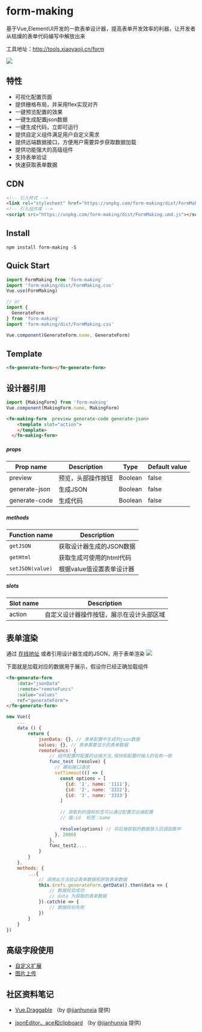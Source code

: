 # form-making
基于Vue,ElementUI开发的一款表单设计器，提高表单开发效率的利器，让开发者从枯燥的表单代码编写中解放出来

工具地址：http://tools.xiaoyaoji.cn/form

![](https://user-gold-cdn.xitu.io/2018/9/27/1661a6cd60454273)

## 特性

* 可视化配置页面
* 提供栅格布局，并采用flex实现对齐
* 一键预览配置的效果
* 一键生成配置json数据
* 一键生成代码，立即可运行
* 提供自定义组件满足用户自定义需求
* 提供远端数据接口，方便用户需要异步获取数据加载
* 提供功能强大的高级组件
* 支持表单验证
* 快速获取表单数据

## CDN
``` html
<!-- 引入样式 -->
<link rel="stylesheet" href="https://unpkg.com/form-making/dist/FormMaking.css">
<!-- 引入组件库 -->
<script src="https://unpkg.com/form-making/dist/FormMaking.umd.js"></script>
```

## Install

```shell
npm install form-making -S
```

## Quick Start

``` javascript
import FormMaking from 'form-making'
import 'form-making/dist/FormMaking.css'
Vue.use(FormMaking)

// or
import {
  GenerateForm
} from 'form-making'
import 'form-making/dist/FormMaking.css'

Vue.component(GenerateForm.name, GenerateForm)
```

## Template
``` html
<fm-generate-form></fm-generate-form>
```

## 设计器引用

``` javascript
import {MakingForm} from 'form-making'
Vue.component(MakingForm.name, MakingForm)
```

```html
<fm-making-form  preview generate-code generate-json>
    <template slot="action">
    </template>
  </fm-making-form>
```

##### props
| Prop name  | Description  | Type  | Default value |
| ------------ | ------------ | ------------ | ------------ |
| preview  | 预览，头部操作按钮  | Boolean  | false |
| generate-json  | 生成JSON  | Boolean  | false |
| generate-code  | 生成代码  | Boolean  | false |


##### methods
| Function name | Description                    |
| ------------- | ------------------------------ |
| `getJSON`      | 获取设计器生成的JSON数据       |
| `getHtml`   | 获取生成可使用的html代码    |
| `setJSON(value)`   | 根据value值设置表单设计器    |

##### slots
| Slot name | Description                    |
| ------------- | ------------------------------ |
|   action    | 自定义设计器操作按钮，展示在设计头部区域       |


## 表单渲染

通过 [在线地址](http://tools.xiaoyaoji.cn/form) 或者引用设计器生成的JSON，用于表单渲染
![](https://user-gold-cdn.xitu.io/2018/9/27/1661a50b64f77e5f?w=1580&h=1080&f=png&s=162948)

下面就是加载对应的数据用于展示，假设你已经正确加载组件

``` html
<fm-generate-form
    :data="jsonData"
    :remote="remoteFuncs"
    :value="values"
    ref="generateForm">
</fm-generate-form>
```

``` javascript
new Vue({
    ...
    data () {
        return {
            jsonData: {}, // 表单配置中生成的json数据
            values: {}, // 表单需要显示的表单数据
            remoteFuncs: {
                // 组件配置时配置的远端方法,保持和配置时输入的名称一致
                func_test (resolve) {
                  // 模拟接口请求
                  setTimeout(() => {
                    const options = [
                      {id: '1', name: '1111'},
                      {id: '2', name: '2222'},
                      {id: '3', name: '3333'}
                    ]
                    
                    // 获取到的值和标签可以通过配置页远端配置
                    // 值:id  标签：name
        
                    resolve(options) // 将后端获取的数据放入回调函数中
                  }, 2000)
                },
                func_test2....
            }
        }
    },
    methods: {
        ...{
            // 调用此方法验证表单数据和获取表单数据
            this.$refs.generateForm.getData().then(data => {
                // 数据校验成功
                // data 为获取的表单数据
            }).catch(e => {
                // 数据校验失败
            })
        }
    }
})
```

## 高级字段使用

* [自定义扩展](https://github.com/GavinZhuLei/vue-form-making/blob/master/doc/blank.md "自定义扩展")
* [图片上传](https://github.com/GavinZhuLei/vue-form-making/blob/master/doc/imgupload.md "图片上传")

## 社区资料笔记

* [Vue.Draggable](https://note.youdao.com/share/?id=f525c8897d9d7f6648bc28d59f5d03f4&type=note#/) （by @[jianhunxia](https://github.com/jianhunxia) 提供)

* [jsonEditor、ace和clipboard](https://note.youdao.com/share/?id=4cb3b53c76cb9f5f733f171529f71501&type=note#/) （by @[jianhunxia](https://github.com/jianhunxia) 提供)


